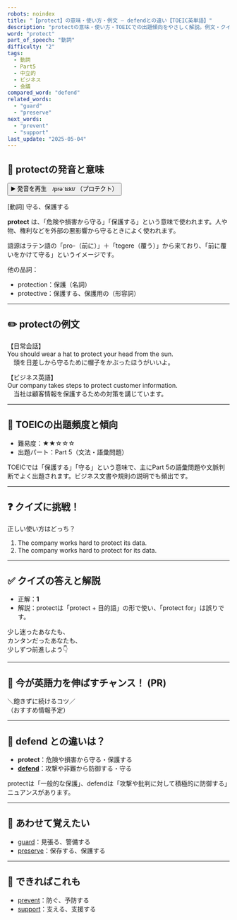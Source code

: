 ```yaml
---
robots: noindex
title: "【protect】の意味・使い方・例文 ― defendとの違い【TOEIC英単語】"
description: "protectの意味・使い方・TOEICでの出題傾向をやさしく解説。例文・クイズ付きでdefendとの違いもわかりやすく学べます。"
word: "protect"
part_of_speech: "動詞"
difficulty: "2"
tags:
  - 動詞
  - Part5
  - 中立的
  - ビジネス
  - 会議
compared_word: "defend"
related_words:
  - "guard"
  - "preserve"
next_words:
  - "prevent"
  - "support"
last_update: "2025-05-04"
---
```


## 🔰 protectの発音と意味

<button class="play-audio" onclick="playTTS('protect')">
  <span class="play-audio-main">
    ▶️ 発音を再生　/prəˈtɛkt/
  </span>
  <span class="play-audio-sub">
    （プロテクト）
  </span>
</button>

[動詞] 守る、保護する

**protect** は、「危険や損害から守る」「保護する」という意味で使われます。人や物、権利などを外部の悪影響から守るときによく使われます。

語源はラテン語の「pro-（前に）」＋「tegere（覆う）」から来ており、「前に覆いをかけて守る」というイメージです。

他の品詞：  
- protection：保護（名詞）
- protective：保護する、保護用の（形容詞）

---

## ✏️ protectの例文

【日常会話】  
You should wear a hat to protect your head from the sun.  
　頭を日差しから守るために帽子をかぶったほうがいいよ。

【ビジネス英語】  
Our company takes steps to protect customer information.  
　当社は顧客情報を保護するための対策を講じています。

---

## 🎯 TOEICの出題頻度と傾向

- 難易度：★★☆☆☆
- 出題パート：Part 5（文法・語彙問題）

TOEICでは「保護する」「守る」という意味で、主にPart 5の語彙問題や文脈判断でよく出題されます。ビジネス文書や規則の説明でも頻出です。

---

## ❓ クイズに挑戦！

正しい使い方はどっち？

1. The company works hard to protect its data.  
2. The company works hard to protect for its data.

---

## ✅ クイズの答えと解説

- 正解：**1**
- 解説：protectは「protect + 目的語」の形で使い、「protect for」は誤りです。

少し迷ったあなたも、  
カンタンだったあなたも、  
少しずつ前進しよう👇️

---

## 🚀 今が英語力を伸ばすチャンス！ (PR)

<div class="info-center">
＼飽きずに続けるコツ／<br>  
（おすすめ情報予定）
</div>

---

## 🤔  defend との違いは？

- **protect**：危険や損害から守る・保護する
- **[defend](/word/defend)**：攻撃や非難から防御する・守る

protectは「一般的な保護」、defendは「攻撃や批判に対して積極的に防御する」ニュアンスがあります。

---

## 🧩 あわせて覚えたい

- [guard](/word/guard)：見張る、警備する
- [preserve](/word/preserve)：保存する、保護する

---

## 📖 できればこれも

- [prevent](/word/prevent)：防ぐ、予防する
- [support](/word/support)：支える、支援する

<!-- cvid: aid05_bid27 -->
